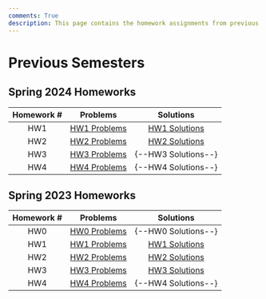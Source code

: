 ```yaml
---
comments: True
description: This page contains the homework assignments from previous semesters of the Deep Reinforcement Learning course. You can find links to the problems and solutions for each homework.
---
```


# Previous Semesters

## Spring 2024 Homeworks

| Homework # | Problems | Solutions |
| :---------: | :---------: | :---------: |
| HW1   | [HW1 Problems](../assets/archive/sp24/hws/SP24_RL_HW1.zip) | [HW1 Solutions](../assets/archive/sp24/hws/SP24_RL_HW1_Solution.zip) |
| HW2   | [HW2 Problems](../assets/archive/sp24/hws/SP24_RL_HW2.zip) | [HW2 Solutions](../assets/archive/sp24/hws/SP24_RL_HW2_Solution.zip) |
| HW3   | [HW3 Problems](../assets/archive/sp24/hws/SP24_RL_HW3.zip) | {--HW3 Solutions--} |
| HW4   | [HW4 Problems](../assets/archive/sp24/hws/SP24_RL_HW4.zip) | {--HW4 Solutions--} |

## Spring 2023 Homeworks

| Homework # | Problems | Solutions |
| :---------: | :---------: | :---------: |
| HW0   | [HW0 Problems](../assets/archive/sp23/hws/SP23_RL_HW0.zip) | {--HW0 Solutions--} |
| HW1   | [HW1 Problems](../assets/archive/sp23/hws/SP23_RL_HW1.zip) | [HW1 Solutions](../assets/archive/sp23/hws/SP23_RL_HW1_Solutions.zip) |
| HW2   | [HW2 Problems](../assets/archive/sp23/hws/SP23_RL_HW2.zip) | [HW2 Solutions](../assets/archive/sp23/hws/SP23_RL_HW2_Solution.zip) |
| HW3   | [HW3 Problems](../assets/archive/sp23/hws/SP23_RL_HW3.zip) | [HW3 Solutions](../assets/archive/sp23/hws/SP23_RL_HW3_solution.zip) |
| HW4   | [HW4 Problems](../assets/archive/sp23/hws/SP23_RL_HW4.zip) | {--HW4 Solutions--} |
